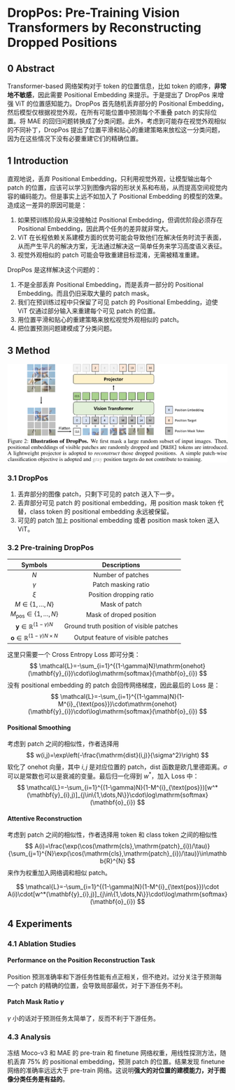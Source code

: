 # DropPos: Pre-Training Vision Transformers by Reconstructing Dropped Positions

## 0 Abstract

Transformer-based 网络架构对于 token 的位置信息，比如 token 的顺序，**非常地不敏感**，因此需要 Positional Embedding 来提示。于是提出了 DropPos 来增强 ViT 的位置感知能力。DropPos 首先随机丢弃部分的 Positional Embedding，然后模型仅根据视觉外观，在所有可能位置中预测每个不重叠 patch 的实际位置。将 MAE 的回归问题转换成了分类问题。此外，考虑到可能存在视觉外观相似的不同补丁，DropPos 提出了位置平滑和贴心的重建策略来放松这一分类问题，因为在这些情况下没有必要重建它们的精确位置。

## 1 Introduction

直观地说，丢弃 Positional Embedding，只利用视觉外观，让模型输出每个 patch 的位置，应该可以学习到图像内容的形状关系和布局，从而提高空间视觉内容的编码能力。但是事实上远不如加入了 Positional Embedding 的模型的效果。造成这一差异的原因可能是：
1. 如果预训练阶段从来没接触过 Positional Embedding，但调优阶段必须存在 Positional Embedding，因此两个任务的差异就非常大。
2. ViT 在长程依赖关系建模方面的优势可能会导致他们在解决任务时流于表面，从而产生平凡的解决方案，无法通过解决这一简单任务来学习高度语义表征。
3. 视觉外观相似的 patch 可能会导致重建目标混淆，无需被精准重建。

DropPos 是这样解决这个问题的：
1. 不是全部丢弃 Positional Embedding，而是丢弃一部分的 Positional Embedding。而且仍旧采取大量的 patch mask。
2. 我们在预训练过程中只保留了可见 patch 的 Positional Embedding，迫使 ViT 仅通过部分输入来重建每个可见 patch 的位置。
3. 用位置平滑和贴心的重建策略来放松视觉外观相似的 patch。
4. 把位置预测问题建模成了分类问题。

## 3 Method

![](images/drop-pos.png)

### 3.1 DropPos

1. 丢弃部分的图像 patch，只剩下可见的 patch 送入下一步。
2. 丢弃部分可见 patch 的 positional embedding，用 position mask token 代替，class token 的 positional embedding 永远被保留。
3. 可见的 patch 加上 positional embedding 或者 position mask token 送入 ViT。

### 3.2 Pre-training DropPos

| Symbols | Descriptions |
| :--: | :--: |
| $N$ | Number of patches |
| $\gamma$ | Patch masking ratio |
| $\xi$ | Position dropping ratio |
| $M\in\{1,\dots,N\}$ | Mask of patch |
| $M_{\text{pos}}\in\{1,\dots,N\}$ | Mask of droped position |
| $\mathbf{y}\in\mathbb{R}^{(1-\gamma)N}$ | Ground truth position of visible patches |
| $\mathbf{o}\in\mathbb{R}^{(1-\gamma)N\times N}$ | Output feature of visible patches |

这里只需要一个 Cross Entropy Loss 即可分类：
$$
\mathcal{L}=-\sum_{i=1}^{(1-\gamma)N}\mathrm{onehot}(\mathbf{y}_{i})\cdot\log\mathrm{softmax}(\mathbf{o}_{i})
$$
没有 positional embedding 的 patch 会回传网络梯度，因此最后的 Loss 是：
$$
\mathcal{L}=-\sum_{i=1}^{(1-\gamma)N}(1-M^{i}_{\text{pos}})\cdot\mathrm{onehot}(\mathbf{y}_{i})\cdot\log\mathrm{softmax}(\mathbf{o}_{i})
$$
#### Positional Smoothing

考虑到 patch 之间的相似性，作者选择用
$$
w(i,j)=\exp\left(-\frac{\mathrm{dist}(i,j)}{\sigma^2}\right)
$$
软化了 onehot 向量，其中 $i,j$ 是对应位置的 patch，dist 函数是欧几里德距离。$\sigma$ 可以是常数也可以是衰减的变量。最后归一化得到 $w^*$，加入 Loss 中：
$$
\mathcal{L}=-\sum_{i=1}^{(1-\gamma)N}(1-M^{i}_{\text{pos}})[w^*(\mathbf{y}_{i},j)]_{j\in\{1,\dots,N\}}\cdot\log\mathrm{softmax}(\mathbf{o}_{i})
$$

#### Attentive Reconstruction

考虑到 patch 之间的相似性，作者选择用 token 和 class token 之间的相似性
$$
A(i)=\frac{\exp(\cos(\mathrm{cls},\mathrm{patch}_{i})/\tau)}{\sum_{j=1}^{N}\exp(\cos(\mathrm{cls},\mathrm{patch}_{i})/\tau)}\in\mathbb{R}^{N}
$$
来作为权重加入网络调和相似 patch。

$$
\mathcal{L}=-\sum_{i=1}^{(1-\gamma)N}(1-M^{i}_{\text{pos}})\cdot A(i)\cdot[w^*(\mathbf{y}_{i},j)]_{j\in\{1,\dots,N\}}\cdot\log\mathrm{softmax}(\mathbf{o}_{i})
$$

## 4 Experiments

### 4.1 Ablation Studies

#### Performance on the Position Reconstruction Task

Position 预测准确率和下游任务性能有点正相关，但不绝对。过分关注于预测每一个 patch 的精确的位置，会导致局部最优，对于下游任务不利。

#### Patch Mask Ratio $\gamma$

$\gamma$ 小的话对于预测任务太简单了，反而不利于下游任务。

### 4.3 Analysis

冻结 Moco-v3 和 MAE 的 pre-train 和 finetune 网络权重，用线性探测方法，随机丢弃 75% 的 positional embedding，预测 patch 的位置。结果发现 finetune 网络的准确率远远大于 pre-train 网络。这说明**强大的对位置的建模能力，对于图像分类任务是有益的**。
